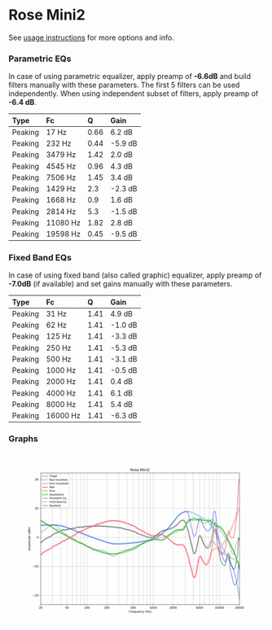 # Rose Mini2
See [usage instructions](https://github.com/jaakkopasanen/AutoEq#usage) for more options and info.

### Parametric EQs
In case of using parametric equalizer, apply preamp of **-6.6dB** and build filters manually
with these parameters. The first 5 filters can be used independently.
When using independent subset of filters, apply preamp of **-6.4 dB**.

| Type    | Fc       |    Q | Gain    |
|:--------|:---------|:-----|:--------|
| Peaking | 17 Hz    | 0.66 | 6.2 dB  |
| Peaking | 232 Hz   | 0.44 | -5.9 dB |
| Peaking | 3479 Hz  | 1.42 | 2.0 dB  |
| Peaking | 4545 Hz  | 0.96 | 4.3 dB  |
| Peaking | 7506 Hz  | 1.45 | 3.4 dB  |
| Peaking | 1429 Hz  | 2.3  | -2.3 dB |
| Peaking | 1668 Hz  | 0.9  | 1.6 dB  |
| Peaking | 2814 Hz  | 5.3  | -1.5 dB |
| Peaking | 11080 Hz | 1.82 | 2.8 dB  |
| Peaking | 19598 Hz | 0.45 | -9.5 dB |

### Fixed Band EQs
In case of using fixed band (also called graphic) equalizer, apply preamp of **-7.0dB**
(if available) and set gains manually with these parameters.

| Type    | Fc       |    Q | Gain    |
|:--------|:---------|:-----|:--------|
| Peaking | 31 Hz    | 1.41 | 4.9 dB  |
| Peaking | 62 Hz    | 1.41 | -1.0 dB |
| Peaking | 125 Hz   | 1.41 | -3.3 dB |
| Peaking | 250 Hz   | 1.41 | -5.3 dB |
| Peaking | 500 Hz   | 1.41 | -3.1 dB |
| Peaking | 1000 Hz  | 1.41 | -0.5 dB |
| Peaking | 2000 Hz  | 1.41 | 0.4 dB  |
| Peaking | 4000 Hz  | 1.41 | 6.1 dB  |
| Peaking | 8000 Hz  | 1.41 | 5.4 dB  |
| Peaking | 16000 Hz | 1.41 | -6.3 dB |

### Graphs
![](./Rose%20Mini2.png)